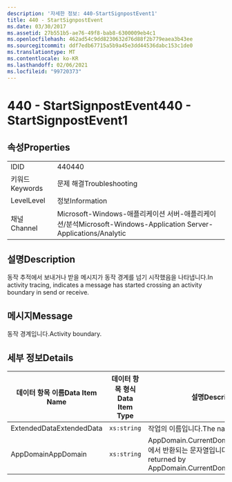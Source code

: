 ```yaml
---
description: '자세한 정보: 440-StartSignpostEvent1'
title: 440 - StartSignpostEvent
ms.date: 03/30/2017
ms.assetid: 27b551b5-ae76-49f8-bab8-6300009eb4c1
ms.openlocfilehash: 462ad54c9dd8230632d76d88f2b779eaea3b43ee
ms.sourcegitcommit: ddf7edb67715a5b9a45e3dd44536dabc153c1de0
ms.translationtype: MT
ms.contentlocale: ko-KR
ms.lasthandoff: 02/06/2021
ms.locfileid: "99720373"
---
```

# <a name="440---startsignpostevent1"></a><span data-ttu-id="5d5cc-103">440 - StartSignpostEvent</span><span class="sxs-lookup"><span data-stu-id="5d5cc-103">440 - StartSignpostEvent1</span></span>

## <a name="properties"></a><span data-ttu-id="5d5cc-104">속성</span><span class="sxs-lookup"><span data-stu-id="5d5cc-104">Properties</span></span>  
  
|||  
|-|-|  
|<span data-ttu-id="5d5cc-105">ID</span><span class="sxs-lookup"><span data-stu-id="5d5cc-105">ID</span></span>|<span data-ttu-id="5d5cc-106">440</span><span class="sxs-lookup"><span data-stu-id="5d5cc-106">440</span></span>|  
|<span data-ttu-id="5d5cc-107">키워드</span><span class="sxs-lookup"><span data-stu-id="5d5cc-107">Keywords</span></span>|<span data-ttu-id="5d5cc-108">문제 해결</span><span class="sxs-lookup"><span data-stu-id="5d5cc-108">Troubleshooting</span></span>|  
|<span data-ttu-id="5d5cc-109">Level</span><span class="sxs-lookup"><span data-stu-id="5d5cc-109">Level</span></span>|<span data-ttu-id="5d5cc-110">정보</span><span class="sxs-lookup"><span data-stu-id="5d5cc-110">Information</span></span>|  
|<span data-ttu-id="5d5cc-111">채널</span><span class="sxs-lookup"><span data-stu-id="5d5cc-111">Channel</span></span>|<span data-ttu-id="5d5cc-112">Microsoft-Windows-애플리케이션 서버-애플리케이션/분석</span><span class="sxs-lookup"><span data-stu-id="5d5cc-112">Microsoft-Windows-Application Server-Applications/Analytic</span></span>|  
  
## <a name="description"></a><span data-ttu-id="5d5cc-113">설명</span><span class="sxs-lookup"><span data-stu-id="5d5cc-113">Description</span></span>  

 <span data-ttu-id="5d5cc-114">동작 추적에서 보내거나 받을 메시지가 동작 경계를 넘기 시작했음을 나타냅니다.</span><span class="sxs-lookup"><span data-stu-id="5d5cc-114">In activity tracing, indicates a message has started crossing an activity boundary in send or receive.</span></span>  
  
## <a name="message"></a><span data-ttu-id="5d5cc-115">메시지</span><span class="sxs-lookup"><span data-stu-id="5d5cc-115">Message</span></span>  

 <span data-ttu-id="5d5cc-116">동작 경계입니다.</span><span class="sxs-lookup"><span data-stu-id="5d5cc-116">Activity boundary.</span></span>  
  
## <a name="details"></a><span data-ttu-id="5d5cc-117">세부 정보</span><span class="sxs-lookup"><span data-stu-id="5d5cc-117">Details</span></span>  
  
|<span data-ttu-id="5d5cc-118">데이터 항목 이름</span><span class="sxs-lookup"><span data-stu-id="5d5cc-118">Data Item Name</span></span>|<span data-ttu-id="5d5cc-119">데이터 항목 형식</span><span class="sxs-lookup"><span data-stu-id="5d5cc-119">Data Item Type</span></span>|<span data-ttu-id="5d5cc-120">설명</span><span class="sxs-lookup"><span data-stu-id="5d5cc-120">Description</span></span>|  
|--------------------|--------------------|-----------------|  
|<span data-ttu-id="5d5cc-121">ExtendedData</span><span class="sxs-lookup"><span data-stu-id="5d5cc-121">ExtendedData</span></span>|`xs:string`|<span data-ttu-id="5d5cc-122">작업의 이름입니다.</span><span class="sxs-lookup"><span data-stu-id="5d5cc-122">The name of the activity.</span></span>|  
|<span data-ttu-id="5d5cc-123">AppDomain</span><span class="sxs-lookup"><span data-stu-id="5d5cc-123">AppDomain</span></span>|`xs:string`|<span data-ttu-id="5d5cc-124">AppDomain.CurrentDomain.FriendlyName에서 반환되는 문자열입니다.</span><span class="sxs-lookup"><span data-stu-id="5d5cc-124">The string returned by AppDomain.CurrentDomain.FriendlyName.</span></span>|
